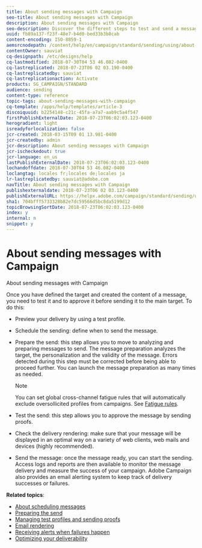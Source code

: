 ```yaml
---
title: About sending messages with Campaign
seo-title: About sending messages with Campaign
description: About sending messages with Campaign
seo-description: Discover the different steps to test and send a message.
uuid: fb89a137-f23f-48e7-b4d0-bed33b3b8cab
content-encoding: ISO-8859-1
aemsrcnodepath: /content/help/en/campaign/standard/sending/using/about-sending-messages-with-campaign
contentOwner: sauviat
cq-designpath: /etc/designs/help
cq-lastmodified: 2018-07-30T04 53 46.082-0400
cq-lastreplicated: 2018-07-23T06 02 03.190-0400
cq-lastreplicatedby: sauviat
cq-lastreplicationaction: Activate
products: SG_CAMPAIGN/STANDARD
audience: sending
content-type: reference
topic-tags: about-sending-messages-with-campaign
cq-template: /apps/help/templates/article-3
discoiquuid: b2254148-c21c-45fa-a7a7-aab9c5a4f547
firstPublishExternalDate: 2018-07-23T06:02:03.123-0400
herogradient: light
isreadyforlocalization: false
jcr-created: 2018-03-15T09 01 13.981-0400
jcr-createdby: admin
jcr-description: About sending messages with Campaign
jcr-ischeckedout: true
jcr-language: en_us
lastPublishExternalDate: 2018-07-23T06:02:03.123-0400
lochandoffdate: 2018-07-30T04 53 46.082-0400
loclangtag: locales fr;locales de;locales ja
lr-lastreplicatedby: sauviat@adobe.com
navTitle: About sending messages with Campaign
publishexternaldate: 2018-07-23T06 02 03.123-0400
publishExternalURL: https://helpx.adobe.com/campaign/standard/sending/using/about-sending-messages-with-campaign.html
sha1: 704bfff5733328b82e7dc59566d5bc8da5199d12
topicBrowsingSortDate: 2018-07-23T06:02:03.123-0400
index: y
internal: n
snippet: y
---
```


# About sending messages with Campaign

About sending messages with Campaign

Once you have defined the target and created the content of a message, you need to test it and to approve it before sending it to the main target. To do this:

* Preview your delivery by using a test profile.
* Schedule the sending: define when to send the message.
* Prepare the send: this step allows you to move to analyzing and preparing messages to send. The message preparation analyzes the target, the personalization and the validity of the message. Errors detected during this step must be corrected before being able to proceed further. You can launch the message preparation as many times as needed.

  >[!NOTE]
  >
  >You can set global cross-channel fatigue rules that will automatically exclude oversollicited profiles from campaigns. See [Fatigue rules](../../administration/using/fatigue-rules.md).

* Test the send: this step allows you to approve the message by sending proofs.
* Check the delivery rendering: make sure that your message will be displayed in an optimal way on a variety of web clients, web mails and devices (highly recommended). 
* Send the message: once the message ready, you can start the sending. Access logs and reports are then available to monitor the message delivery and measure the success of your campaign. Adobe Campaign also provides an email alerting system to keep track of delivery successes or failures.

**Related topics**:

* [About scheduling messages](../../sending/using/about-scheduling-messages.md)
* [Preparing the send](../../sending/using/preparing-the-send.md)
* [Managing test profiles and sending proofs](../../sending/using/managing-test-profiles-and-sending-proofs.md)
* [Email rendering](../../sending/using/email-rendering.md)
* [Receiving alerts when failures happen](../../sending/using/receiving-alerts-when-failures-happen.md)
* [Optimizing your deliverability](https://docs.campaign.adobe.com/doc/standard/getting_started/en/ACS_Deliverability.html)

